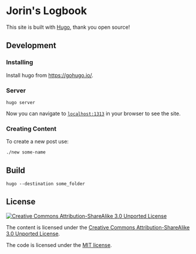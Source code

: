 Jorin's Logbook
===============

This site is built with [Hugo](https://gohugo.io/), thank you open source!


Development
-----------

### Installing

Install hugo from https://gohugo.io/.

### Server

```
hugo server
```

Now you can navigate to [`localhost:1313`](http://localhost:1313) in your browser to see the site.

### Creating Content

To create a new post use:

```
./new some-name
```

Build
-----

```
hugo --destination some_folder
```

License
-------

[![Creative Commons Attribution-ShareAlike 3.0 Unported License](https://licensebuttons.net/l/by-sa/3.0/80x15.png)](https://creativecommons.org/licenses/by-sa/3.0/)

The content is licensed under the [Creative Commons Attribution-ShareAlike 3.0 Unported License](https://creativecommons.org/licenses/by-sa/3.0/).

The code is licensed under the [MIT license](https://opensource.org/licenses/MIT).
